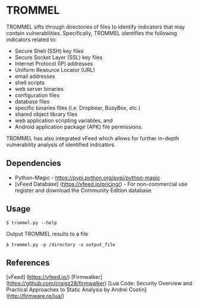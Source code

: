 # TROMMEL

TROMMEL sifts through directories of files to identify indicators that may contain vulnerabilities. Specifically, TROMMEL identifies the following indicators related to: 
* Secure Shell (SSH) key files
* Secure Socket Layer (SSL) key files
* Internet Protocol (IP) addresses
* Uniform Resource Locator (URL)
* email addresses
* shell scripts
* web server binaries
* configuration files
* database files
* specific binaries files (i.e. Dropbear, BusyBox, etc.) 
* shared object library files
* web application scripting variables, and 
* Android application package (APK) file permissions. 

TROMMEL has also integrated vFeed which allows for further in-depth vulnerability analysis of identified indicators.

## Dependencies
* Python-Magic - https://pypi.python.org/pypi/python-magic
* [vFeed Database] (https://vfeed.io/pricing/) - For non-commercial use register and download the Community Edition database


## Usage
```
$ trommel.py --help
```

Output TROMMEL results to a file
```
$ trommel.py -p /directory -o output_file
```

## References

[vFeed] (https://vfeed.io/) 
[Firmwalker] (https://github.com/craigz28/firmwalker)
[Lua Code: Security Overview and Practical Approaches to Static Analysis by Andrei Costin] (http://firmware.re/lua/)
